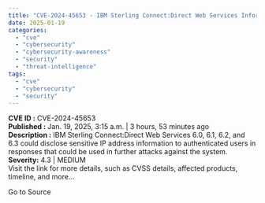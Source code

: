 ```yaml
---
title: "CVE-2024-45653 - IBM Sterling Connect:Direct Web Services Information Disclosure Vulnerability"
date: 2025-01-19
categories: 
  - "cve"
  - "cybersecurity"
  - "cybersecurity-awareness"
  - "security"
  - "threat-intelligence"
tags: 
  - "cve"
  - "cybersecurity"
  - "security"
---
```


**CVE ID :** CVE-2024-45653  
**Published :** Jan. 19, 2025, 3:15 a.m. | 3 hours, 53 minutes ago  
**Description :** IBM Sterling Connect:Direct Web Services 6.0, 6.1, 6.2, and 6.3 could disclose sensitive IP address information to authenticated users in responses that could be used in further attacks against the system.  
**Severity:** 4.3 | MEDIUM  
Visit the link for more details, such as CVSS details, affected products, timeline, and more...

Go to Source
